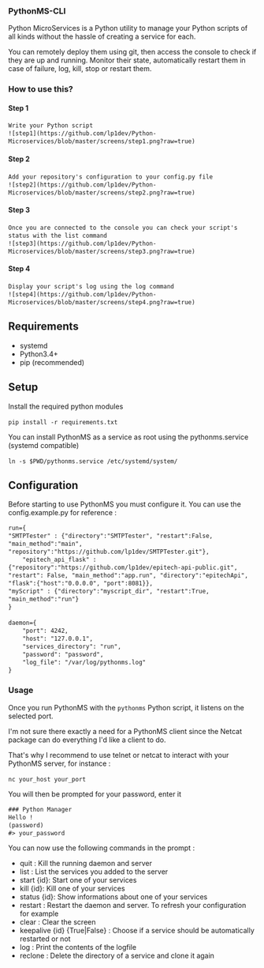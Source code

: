 ### PythonMS-CLI

Python MicroServices is a Python utility to manage your Python scripts of all kinds without the hassle of creating a service for each.

You can remotely deploy them using git, then access the console to check if they are up and running.
Monitor their state, automatically restart them in case of failure, log, kill, stop or restart them.

### How to use this?

#### Step 1
    Write your Python script    
    ![step1](https://github.com/lp1dev/Python-Microservices/blob/master/screens/step1.png?raw=true)
#### Step 2
    Add your repository's configuration to your config.py file
    ![step2](https://github.com/lp1dev/Python-Microservices/blob/master/screens/step2.png?raw=true)
#### Step 3
    Once you are connected to the console you can check your script's status with the list command
    ![step3](https://github.com/lp1dev/Python-Microservices/blob/master/screens/step3.png?raw=true)
#### Step 4
    Display your script's log using the log command
    ![step4](https://github.com/lp1dev/Python-Microservices/blob/master/screens/step4.png?raw=true)

## Requirements

- systemd
- Python3.4+
- pip (recommended)

## Setup

Install the required python modules

``` pip install -r requirements.txt ```

You can install PythonMS as a service as root using the pythonms.service (systemd compatible)

``` ln -s $PWD/pythonms.service /etc/systemd/system/ ```

## Configuration

Before starting to use PythonMS you must configure it. You can use the config.example.py for reference :

```
run={
"SMTPTester" : {"directory":"SMTPTester", "restart":False, "main_method":"main", "repository":"https://github.com/lp1dev/SMTPTester.git"},
    "epitech_api_flask" : {"repository":"https://github.com/lp1dev/epitech-api-public.git", "restart": False, "main_method":"app.run", "directory":"epitechApi", "flask":{"host":"0.0.0.0", "port":8081}},
"myScript" : {"directory":"myscript_dir", "restart":True, "main_method":"run"}
}

daemon={
    "port": 4242,
    "host": "127.0.0.1",
    "services_directory": "run",
    "password": "password",
    "log_file": "/var/log/pythonms.log"
}
```

### Usage

Once you run PythonMS with the ```pythonms``` Python script, it listens on the selected port.

I'm not sure there exactly a need for a PythonMS client since the Netcat package can do everything I'd like a client to do.

That's why I recommend to use telnet or netcat to interact with your PythonMS server, for instance :

```nc your_host your_port```

You will then be prompted for your password, enter it

```
### Python Manager
Hello !
(password)
#> your_password
```

You can now use the following commands in the prompt :

- quit : Kill the running daemon and server
- list : List the services you added to the server
- start {id}: Start one of your services
- kill {id}: Kill one of your services
- status {id}: Show informations about one of your services
- restart : Restart the daemon and server. To refresh your configuration for example
- clear : Clear the screen
- keepalive {id} {True|False} : Choose if a service should be automatically restarted or not
- log : Print the contents of the logfile
- reclone : Delete the directory of a service and clone it again
